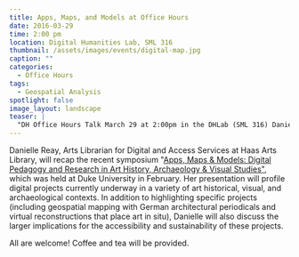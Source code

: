 ```yaml
---
title: Apps, Maps, and Models at Office Hours
date: 2016-03-29
time: 2:00 pm
location: Digital Humanities Lab, SML 316
thumbnail: /assets/images/events/digital-map.jpg
caption: ""
categories: 
  - Office Hours
tags:
  - Geospatial Analysis
spotlight: false 
image_layout: landscape
teaser: |
  "DH Office Hours Talk March 29 at 2:00pm in the DHLab (SML 316) Danielle Reay, Arts Librarian for Digital and Access Services at Haas Arts Library, will recap the recent symposium “Apps, Maps &..."
---
```

   
Danielle Reay, Arts Librarian for Digital and Access Services at Haas Arts Library, will recap the recent symposium "[Apps, Maps &amp; Models: Digital Pedagogy and Research in Art History, Archaeology &amp; Visual Studies"](http://sites.duke.edu/digsymposium/2015/11/18/apps-maps-models-digital-pedagogy-and-research-in-art-history-archaeology-visual-studies/), which was held at Duke University in February. Her presentation will profile digital projects currently underway in a variety of art historical, visual, and archaeological contexts. In addition to highlighting specific projects (including geospatial mapping with German architectural periodicals and virtual reconstructions that place art in situ), Danielle will also discuss the larger implications for the accessibility and sustainability of these projects.
   
All are welcome! Coffee and tea will be provided.